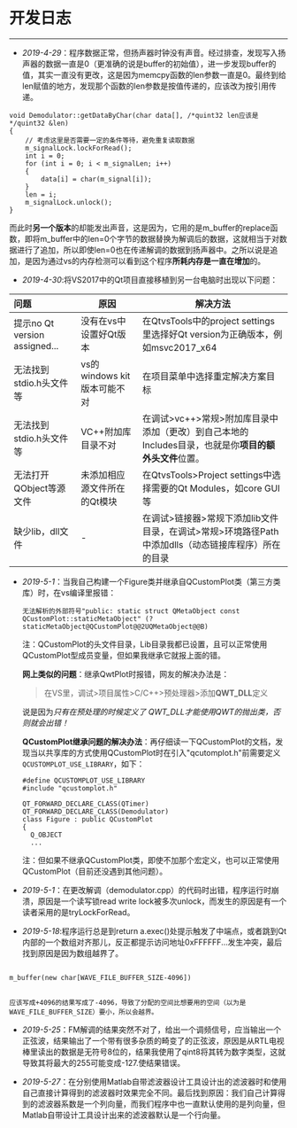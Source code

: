 # 开发日志

***

- *2019-4-29*：程序数据正常，但扬声器时钟没有声音。经过排查，发现写入扬声器的数据一直是0（更准确的说是buffer的初始值），进一步发现buffer的值，其实一直没有更改，这是因为memcpy函数的len参数一直是0。最终到给len赋值的地方，发现那个函数的len参数是按值传递的，应该改为按引用传递。

```
void Demodulator::getDataByChar(char data[], /*quint32 len应该是*/quint32 &len)
{
	// 考虑这里是否需要一定的条件等待，避免重复读取数据
	m_signalLock.lockForRead();
	int i = 0;
	for (int i = 0; i < m_signalLen; i++)
	{
		data[i] = char(m_signal[i]);
	}
	len = i;
	m_signalLock.unlock();
}

```

而此时**另一个版本**的却能发出声音，这是因为，它用的是m_buffer的replace函数，即将m_buffer中的len=0个字节的数据替换为解调后的数据，这就相当于对数据进行了追加，所以即使len=0也在传递解调的数据到扬声器中。之所以说是追加，是因为通过vs的内存检测可以看到这个程序**所耗内存是一直在增加**的。

- *2019-4-30*:将VS2017中的Qt项目直接移植到另一台电脑时出现以下问题：

| 问题                          | 原因                         | 解决方法                                                     |
| :---------------------------- | ---------------------------- | ------------------------------------------------------------ |
| 提示no Qt version assigned... | 没有在vs中设置好Qt版本       | 在QtvsTools中的project settings里选择好Qt version为正确版本，例如msvc2017_x64 |
| 无法找到stdio.h头文件等       | vs的windows kit版本可能不对  | 在项目菜单中选择重定解决方案目标                             |
| 无法找到stdio.h头文件等       | VC++附加库目录不对           | 在调试>vc++>常规>附加库目录中添加（更改）到自己本地的Includes目录，也就是你**项目的额外头文件**位置。 |
| 无法打开QObject等源文件       | 未添加相应源文件所在的Qt模块 | 在QtvsTools>Project settings中选择需要的Qt Modules，如core GUI等 |
| 缺少lib，dll文件              | -                            | 在调试>链接器>常规下添加lib文件目录，在调试>常规>环境路径Path中添加dlls（动态链接库程序）所在的目录 |

- *2019-5-1*：当我自己构建一个Figure类并继承自QCustomPlot类（第三方类库）时，在vs编译里报错：

  ```
  无法解析的外部符号"public: static struct QMetaObject const QCustomPlot::staticMetaObject" (?staticMetaObject@QCustomPlot@@2UQMetaObject@@B)
  ```

  注：QCustomPlot的头文件目录，Lib目录我都已设置，且可以正常使用QCustomPlot型成员变量，但如果我继承它就报上面的错。

  **网上类似的问题**：继承QwtPlot时报错，网友的解决办法是：

  > 在VS里，调试>项目属性>C/C++>预处理器>添加**QWT_DLL**定义

  说是因为*只有在预处理的时候定义了 QWT_DLL才能使用QWT的抛出类，否则就会出错！*

  **QCustomPlot继承问题的解决办法**：再仔细读一下QCustomPlot的文档，发现当以共享库的方式使用QCustomPlot时在引入"qcutomplot.h"前需要定义`QCUSTOMPLOT_USE_LIBRARY`，如下：

  ```
  #define QCUSTOMPLOT_USE_LIBRARY
  #include "qcustomplot.h"
  
  QT_FORWARD_DECLARE_CLASS(QTimer)
  QT_FORWARD_DECLARE_CLASS(Demodulator)
  class Figure : public QCustomPlot
  {
  	Q_OBJECT
  	...
  ```

  注：但如果不继承QCustomPlot类，即使不加那个宏定义，也可以正常使用QCustomPlot（目前还没遇到其他问题）。

- *2019-5-1*：在更改解调（demodulator.cpp）的代码时出错，程序运行时崩溃，原因是一个读写锁read write lock被多次unlock，而发生的原因是有一个读者采用的是tryLockForRead。


- *2019-5-18*:程序运行总是到return a.exec()处提示触发了中端点，或者跳到Qt内部的一个数组对齐那儿，反正都提示访问地址0xFFFFFF...发生冲突，最后找到原因是因为数组越界了。
```

m_buffer(new char[WAVE_FILE_BUFFER_SIZE-4096])


应该写成+4096的结果写成了-4096，导致了分配的空间比想要用的空间（以为是WAVE_FILE_BUFFER_SIZE）要小，所以会越界。
```

- *2019-5-25*：FM解调的结果突然不对了，给出一个调频信号，应当输出一个正弦波，结果输出了一个带有很多杂质的畸变了的正弦波，原因是从RTL电视棒里读出的数据是无符号8位的，结果我使用了qint8将其转为数字类型，这就导致其将最大的255可能变成-127.使结果错误。

- *2019-5-27*：在分别使用Matlab自带滤波器设计工具设计出的滤波器时和使用自己直接计算得到的滤波器时效果完全不同。最后找到原因：我们自己计算得到的滤波器系数是一个列向量，而我们程序中也一直默认使用的是列向量，但Matlab自带设计工具设计出来的滤波器默认是一个行向量。